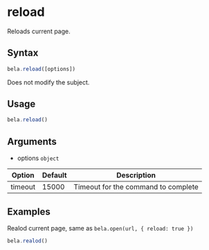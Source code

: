 # reload

Reloads current page.

## Syntax

```js
bela.reload([options])
```
Does not modify the subject.

## Usage

```js
bela.reload()
```

## Arguments

- options `object`

| Option | Default | Description |
| ------ | ------- | ----------- |
| timeout | 15000 | Timeout for the command to complete |

## Examples

Realod current page, same as `bela.open(url, { reload: true })`

```js
bela.realod()
```